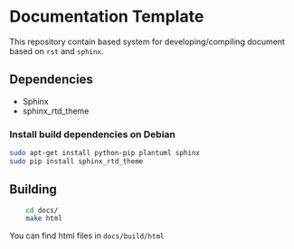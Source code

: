 # Documentation Template

This repository contain based system for developing/compiling document based on `rst` and `sphinx`.

## Dependencies

* Sphinx
* sphinx\_rtd\_theme

###  Install build dependencies on Debian

``` bash
sudo apt-get install python-pip plantuml sphinx
sudo pip install sphinx_rtd_theme
```



## Building

``` bash
    cd docs/
    make html
```
You can find html files in `docs/build/html`



